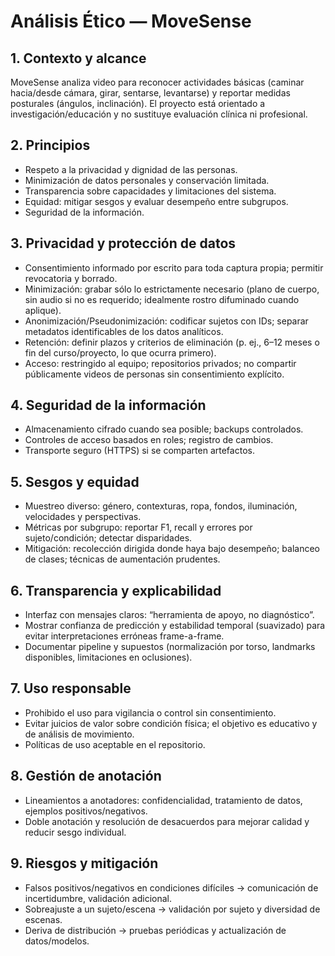 # Análisis Ético — MoveSense 

## 1. Contexto y alcance
MoveSense analiza video para reconocer actividades básicas (caminar hacia/desde cámara, girar, sentarse, levantarse) y reportar medidas posturales (ángulos, inclinación). El proyecto está orientado a investigación/educación y no sustituye evaluación clínica ni profesional.

## 2. Principios
- Respeto a la privacidad y dignidad de las personas.
- Minimización de datos personales y conservación limitada.
- Transparencia sobre capacidades y limitaciones del sistema.
- Equidad: mitigar sesgos y evaluar desempeño entre subgrupos.
- Seguridad de la información.

## 3. Privacidad y protección de datos
- Consentimiento informado por escrito para toda captura propia; permitir revocatoria y borrado.
- Minimización: grabar sólo lo estrictamente necesario (plano de cuerpo, sin audio si no es requerido; idealmente rostro difuminado cuando aplique).
- Anonimización/Pseudonimización: codificar sujetos con IDs; separar metadatos identificables de los datos analíticos.
- Retención: definir plazos y criterios de eliminación (p. ej., 6–12 meses o fin del curso/proyecto, lo que ocurra primero).
- Acceso: restringido al equipo; repositorios privados; no compartir públicamente videos de personas sin consentimiento explícito.

## 4. Seguridad de la información
- Almacenamiento cifrado cuando sea posible; backups controlados.
- Controles de acceso basados en roles; registro de cambios.
- Transporte seguro (HTTPS) si se comparten artefactos.

## 5. Sesgos y equidad
- Muestreo diverso: género, contexturas, ropa, fondos, iluminación, velocidades y perspectivas.
- Métricas por subgrupo: reportar F1, recall y errores por sujeto/condición; detectar disparidades.
- Mitigación: recolección dirigida donde haya bajo desempeño; balanceo de clases; técnicas de aumentación prudentes.

## 6. Transparencia y explicabilidad
- Interfaz con mensajes claros: “herramienta de apoyo, no diagnóstico”.
- Mostrar confianza de predicción y estabilidad temporal (suavizado) para evitar interpretaciones erróneas frame-a-frame.
- Documentar pipeline y supuestos (normalización por torso, landmarks disponibles, limitaciones en oclusiones).

## 7. Uso responsable
- Prohibido el uso para vigilancia o control sin consentimiento.
- Evitar juicios de valor sobre condición física; el objetivo es educativo y de análisis de movimiento.
- Políticas de uso aceptable en el repositorio.

## 8. Gestión de anotación
- Lineamientos a anotadores: confidencialidad, tratamiento de datos, ejemplos positivos/negativos.
- Doble anotación y resolución de desacuerdos para mejorar calidad y reducir sesgo individual.

## 9. Riesgos y mitigación
- Falsos positivos/negativos en condiciones difíciles → comunicación de incertidumbre, validación adicional.
- Sobreajuste a un sujeto/escena → validación por sujeto y diversidad de escenas.
- Deriva de distribución → pruebas periódicas y actualización de datos/modelos.
